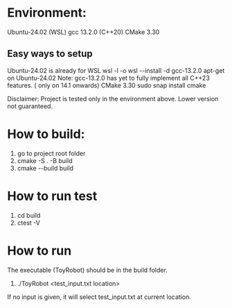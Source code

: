 # Environment:
Ubuntu-24.02 (WSL)
gcc 13.2.0 (C++20)
CMake 3.30

## Easy ways to setup
Ubuntu-24.02 is already for WSL
    wsl -l -o
    wsl --install -d <DistroName>
gcc-13.2.0
    apt-get on Ubuntu-24.02
    Note: gcc-13.2.0 has yet to fully implement all C++23 features. (<print> only on 14.1 onwards)
CMake 3.30
    sudo snap install cmake

Disclaimer: Project is tested only in the environment above. Lower version not guaranteed.

# How to build:
1. go to project root folder
2. cmake -S . -B build
3. cmake --build build

# How to run test
1. cd build
2. ctest -V

# How to run
The executable (ToyRobot) should be in the build folder. 
1. ./ToyRobot <test_input.txt location>

If no input is given, it will select test_input.txt at current location.

